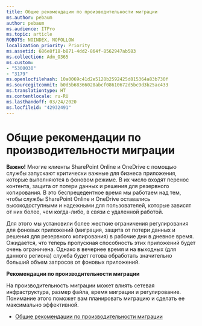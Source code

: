 ```yaml
---
title: Общие рекомендации по производительности миграции
ms.author: pebaum
author: pebaum
ms.audience: ITPro
ms.topic: article
ROBOTS: NOINDEX, NOFOLLOW
localization_priority: Priority
ms.assetid: 686e8f18-b871-4dd2-864f-8562947ab583
ms.collection: Adm_O365
ms.custom:
- "5300030"
- "3179"
ms.openlocfilehash: 10a0069c41d2e5128b2592425d815364a83b730f
ms.sourcegitcommit: b0d5b68366028abcf08610672d5bc9d3b25ac433
ms.translationtype: HT
ms.contentlocale: ru-RU
ms.lasthandoff: 03/24/2020
ms.locfileid: "42932491"
---
```

# <a name="general-migration-performance-guidance"></a>Общие рекомендации по производительности миграции

**Важно!** Многие клиенты SharePoint Online и OneDrive с помощью службы запускают критически важные для бизнеса приложения, которые выполняются в фоновом режиме. В их число входят перенос контента, защита от потери данных и решения для резервного копирования. В это беспрецедентное время мы работаем над тем, чтобы службы SharePoint Online и OneDrive оставались высокодоступными и надежными для пользователей, которые зависят от них более, чем когда-либо, в связи с удаленной работой.

Для этого мы установили более жесткие ограничения регулирования для фоновых приложений (миграция, защита от потери данных и решения для резервного копирования) в рабочие дни в дневное время. Ожидается, что теперь пропускная способность этих приложений будет очень ограничена. Однако в вечернее время и на выходных (для данного региона) служба будет готова обработать значительно больший объем запросов от фоновых приложений.

**Рекомендации по производительности миграции**

На производительность миграции может влиять сетевая инфраструктура, размер файла, время миграции и регулирование. Понимание этого поможет вам планировать миграцию и сделать ее максимально эффективной.

- [Общие рекомендации по производительности миграции](https://docs.microsoft.com/sharepointmigration/sharepoint-online-and-onedrive-migration-speed)
